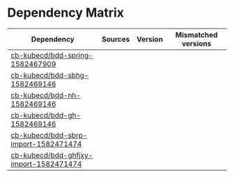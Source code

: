 # Dependency Matrix

Dependency | Sources | Version | Mismatched versions
---------- | ------- | ------- | -------------------
[cb-kubecd/bdd-spring-1582467909](https://github.com/cb-kubecd/bdd-spring-1582467909.git) |  | []() | 
[cb-kubecd/bdd-sbhg-1582469146](https://github.com/cb-kubecd/bdd-sbhg-1582469146.git) |  | []() | 
[cb-kubecd/bdd-nh-1582469146](https://github.com/cb-kubecd/bdd-nh-1582469146.git) |  | []() | 
[cb-kubecd/bdd-gh-1582469146](https://github.com/cb-kubecd/bdd-gh-1582469146.git) |  | []() | 
[cb-kubecd/bdd-sbrp-import-1582471474](https://github.com/cb-kubecd/bdd-sbrp-import-1582471474.git) |  | []() | 
[cb-kubecd/bdd-ghfjxy-import-1582471474](https://github.com/cb-kubecd/bdd-ghfjxy-import-1582471474.git) |  | []() | 
